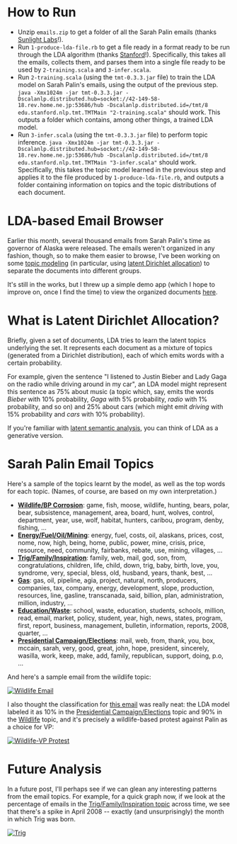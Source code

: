 # How to Run
* Unzip `emails.zip` to get a folder of all the Sarah Palin emails (thanks [Sunlight Labs](http://sunlightlabs.com/)!).
* Run `1-produce-lda-file.rb` to get a file ready in a format ready to be run through the LDA algorithm (thanks [Stanford](http://nlp.stanford.edu/software/tmt/tmt-0.3/)!). Specifically, this takes all the emails, collects them, and parses them into a single file ready to be used by `2-training.scala` and `3-infer.scala`.
* Run `2-training.scala` (using the `tmt-0.3.3.jar` file) to train the LDA model on Sarah Palin's emails, using the output of the previous step. `java -Xmx1024m -jar tmt-0.3.3.jar -Dscalanlp.distributed.hub=socket://42-149-58-18.rev.home.ne.jp:53686/hub -Dscalanlp.distributed.id=/tmt/8 edu.stanford.nlp.tmt.TMTMain "2-training.scala"` should work. This outputs a folder which contains, among other things, a trained LDA model.
* Run `3-infer.scala` (using the `tmt-0.3.3.jar` file) to perform topic inference. `java -Xmx1024m -jar tmt-0.3.3.jar -Dscalanlp.distributed.hub=socket://42-149-58-18.rev.home.ne.jp:53686/hub -Dscalanlp.distributed.id=/tmt/8 edu.stanford.nlp.tmt.TMTMain "3-infer.scala"` should work. Specifically, this takes the topic model learned in the previous step and applies it to the file produced by `1-produce-lda-file.rb`, and outputs a folder containing information on topics and the topic distributions of each document.

# LDA-based Email Browser

Earlier this month, several thousand emails from Sarah Palin's time as governor of Alaska were released. The emails weren't organized in any fashion, though, so to make them easier to browse, I've been working on some [topic modeling](http://en.wikipedia.org/wiki/Topic_model) (in particular, using [latent Dirichlet allocation](http://en.wikipedia.org/wiki/Latent_Dirichlet_allocation)) to separate the documents into different groups.

It's still in the works, but I threw up a simple demo app (which I hope to improve on, once I find the time) to view the organized documents [here](http://sarah-palin.heroku.com/).

# What is Latent Dirichlet Allocation?

Briefly, given a set of documents, LDA tries to learn the latent topics underlying the set. It represents each document as a mixture of topics (generated from a Dirichlet distribution), each of which emits words with a certain probability.

For example, given the sentence "I listened to Justin Bieber and Lady Gaga on the radio while driving around in my car", an LDA model might represent this sentence as 75% about music (a topic which, say, emits the words *Bieber* with 10% probability, *Gaga* with 5% probability, *radio* with 1% probability, and so on) and 25% about cars (which might emit *driving* with 15% probability and *cars* with 10% probability).

If you're familiar with [latent semantic analysis](http://en.wikipedia.org/wiki/Latent_semantic_analysis), you can think of LDA as a generative version.

# Sarah Palin Email Topics

Here's a sample of the topics learnt by the model, as well as the top words for each topic. (Names, of course, are based on my own interpretation.)

* [**Wildlife/BP Corrosion**](http://sarah-palin.heroku.com/topics/24): game, fish, moose, wildlife, hunting, bears, polar, bear, subsistence, management, area, board, hunt, wolves, control, department, year, use, wolf, habitat, hunters, caribou, program, denby, fishing, …
* [**Energy/Fuel/Oil/Mining**](http://sarah-palin.heroku.com/topics/0): energy, fuel, costs, oil, alaskans, prices, cost, nome, now, high, being, home, public, power, mine, crisis, price, resource, need, community, fairbanks, rebate, use, mining, villages, …
* [**Trig/Family/Inspiration**](http://sarah-palin.heroku.com/topics/19): family, web, mail, god, son, from, congratulations, children, life, child, down, trig, baby, birth, love, you, syndrome, very, special, bless, old, husband, years, thank, best, …
* [**Gas**](http://sarah-palin.heroku.com/topics/6): gas, oil, pipeline, agia, project, natural, north, producers, companies, tax, company, energy, development, slope, production, resources, line, gasline, transcanada, said, billion, plan, administration, million, industry, …
* [**Education/Waste**](http://sarah-palin.heroku.com/topics/12): school, waste, education, students, schools, million, read, email, market, policy, student, year, high, news, states, program, first, report, business, management, bulletin, information, reports, 2008, quarter, …
* [**Presidential Campaign/Elections**](http://sarah-palin.heroku.com/topics/15): mail, web, from, thank, you, box, mccain, sarah, very, good, great, john, hope, president, sincerely, wasilla, work, keep, make, add, family, republican, support, doing, p.o, …

And here's a sample email from the wildlife topic:

[![Wildlife Email](http://dl.dropbox.com/u/10506/blog/palin-browser/wildlife-email.png)](http://sarah-palin.heroku.com/emails/6719)

I also thought the classification for [this email](http://sarah-palin.heroku.com/emails/12900) was really neat: the LDA model labeled it as 10% in the [Presidential Campaign/Elections](http://sarah-palin.heroku.com/topics/15) topic and 90% in the [Wildlife](http://sarah-palin.heroku.com/topics/24) topic, and it's precisely a wildlife-based protest against Palin as a choice for VP:

[![Wildlife-VP Protest](http://dl.dropbox.com/u/10506/blog/palin-browser/wildlife-vp.png)](http://sarah-palin.heroku.com/emails/12900)

# Future Analysis

In a future post, I'll perhaps see if we can glean any interesting patterns from the email topics. For example, for a quick graph now, if we look at the percentage of emails in the [Trig/Family/Inspiration topic](http://sarah-palin.heroku.com/topics/19) across time, we see that there's a spike in April 2008 -- exactly (and unsurprisingly) the month in which Trig was born.

[![Trig](http://dl.dropbox.com/u/10506/blog/palin-browser/trig-topic.png)](http://dl.dropbox.com/u/10506/blog/palin-browser/trig-topic.png)